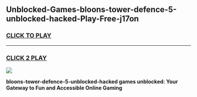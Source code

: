 
## Unblocked-Games-bloons-tower-defence-5-unblocked-hacked-Play-Free-j17on
<h3>
<a href="https://premium76.site?title=bloons-tower-defence-5-unblocked-hacked&ref=12A">CLICK TO PLAY</a></h3>
<hr>

<h3>
<a href="https://premium76.site?title=bloons-tower-defence-5-unblocked-hacked&ref=12A">CLICK 2 PLAY</a>
  
</h3>

<a href="https://premium76.site?title=bloons-tower-defence-5-unblocked-hacked&ref=12A"><img src="https://clearcache.store/games.png"></a>


**bloons-tower-defence-5-unblocked-hacked games unblocked: Your Gateway to Fun and Accessible Online Gaming**
